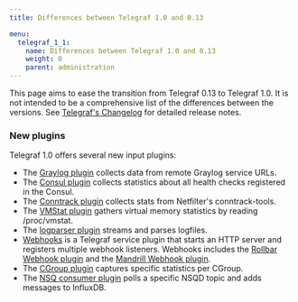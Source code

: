 ```yaml
---
title: Differences between Telegraf 1.0 and 0.13

menu:
  telegraf_1_1:
    name: Differences between Telegraf 1.0 and 0.13
    weight: 0
    parent: administration
---
```


This page aims to ease the transition from Telegraf 0.13 to Telegraf 1.0.
It is not intended to be a comprehensive list of the differences between the
versions.
See
[Telegraf's Changelog](https://github.com/influxdata/telegraf/blob/master/CHANGELOG.md)
for detailed release notes.

### New plugins

Telegraf 1.0 offers several new input plugins:

* The
[Graylog plugin](https://github.com/influxdata/telegraf/tree/master/plugins/inputs/graylog)
collects data from remote Graylog service URLs.
* The
[Consul plugin](https://github.com/influxdata/telegraf/tree/master/plugins/inputs/consul)
collects statistics about all health checks registered in the Consul.
* The
[Conntrack plugin](https://github.com/influxdata/telegraf/tree/master/plugins/inputs/conntrack)
collects stats from Netfilter's conntrack-tools.
* The
[VMStat plugin](https://github.com/influxdata/telegraf/blob/master/plugins/inputs/system/KERNEL_VMSTAT_README.md)
gathers virtual memory statistics by reading /proc/vmstat.
* The
[logparser plugin](https://github.com/influxdata/telegraf/tree/master/plugins/inputs/logparser)
streams and parses logfiles.
* [Webhooks](https://github.com/influxdata/telegraf/tree/master/plugins/inputs/webhooks)
is a Telegraf service plugin that starts an HTTP server and registers multiple webhook listeners. Webhooks includes the
[Rollbar Webhook plugin](https://github.com/influxdata/telegraf/tree/master/plugins/inputs/webhooks/rollbar)
and the [Mandrill Webhook plugin](https://github.com/influxdata/telegraf/tree/master/plugins/inputs/webhooks/mandrill).
* The [CGroup plugin](https://github.com/influxdata/telegraf/tree/master/plugins/inputs/cgroup)
captures specific statistics per CGroup.
* The [NSQ consumer plugin](https://github.com/influxdata/telegraf/tree/master/plugins/inputs/nsq_consumer)
polls a specific NSQD topic and adds messages to InfluxDB.
